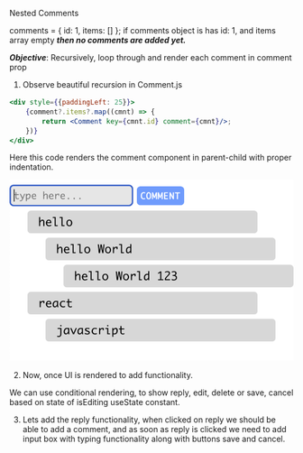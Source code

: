 Nested Comments

comments = {
  id: 1,
  items: []
};
if comments object is has id: 1, and items array empty ***then no comments are added yet.***

***Objective***: 
Recursively, loop through and render each comment in comment prop


1) Observe beautiful recursion in Comment.js

```jsx
<div style={{paddingLeft: 25}}>
    {comment?.items?.map((cmnt) => {
        return <Comment key={cmnt.id} comment={cmnt}/>;
    })}
</div>
```
Here this code renders the comment component in parent-child with proper indentation.

![](./readme_resources/Screenshot%202023-10-24%20at%209.36.23%20AM.png)


2) Now, once UI is rendered to add functionality.

We can use conditional rendering, to show reply, edit, delete or save, cancel based on state of isEditing useState constant.

3) Lets add the reply functionality, when clicked on reply we should be able to add a comment, and as soon as reply is clicked we need to add input box with typing functionality along with buttons save and cancel.